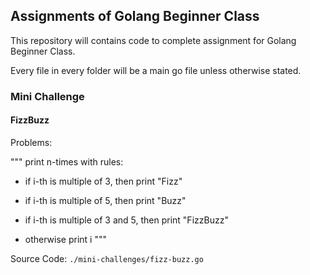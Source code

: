 ## Assignments of Golang Beginner Class

This repository will contains code to complete assignment for Golang Beginner Class.

Every file in every folder will be a main go file unless otherwise stated.

### Mini Challenge

#### FizzBuzz

Problems:

"""
print n-times with rules:

- if i-th is multiple of 3, then print "Fizz"

- if i-th is multiple of 5, then print "Buzz"

- if i-th is multiple of 3 and 5, then print "FizzBuzz"

- otherwise print i
"""

Source Code: `./mini-challenges/fizz-buzz.go`
